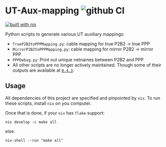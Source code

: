 # UT-Aux-mapping ![github CI](https://github.com/umd-lhcb/UT-Aux-mapping/workflows/CI/badge.svg?branch=master)

[![built with nix](https://builtwithnix.org/badge.svg)](https://builtwithnix.org)

Python scripts to generate various UT auxiliary mappings:

* `TrueP2B2toPPPMapping.py`: cable mapping for true P2B2 -> true PPP
* `MirrorP2B2toPPPMapping.py`: cable mapping for mirror P2B2 -> mirror PPP
* `PPPDebug.py`: Print out unique netnames between P2B2 and PPP
* All other scripts are no longer actively maintained. Though some of their
  outputs are available at [`0.4.3`](https://github.com/umd-lhcb/UT-Aux-mapping/releases/tag/0.4.3).


## Usage
All dependencies of this project are specified and pinpointed by `nix`. To run
these scripts, install `nix` on you computer.

Once that is done, if your `nix` has `flake` support:
```
nix develop -c make all
```
else:
```
nix-shell --run "make all"
```
